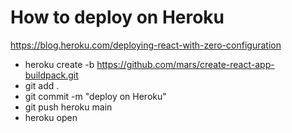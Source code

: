# How to deploy on Heroku

https://blog.heroku.com/deploying-react-with-zero-configuration

- heroku create -b https://github.com/mars/create-react-app-buildpack.git
- git add .
- git commit -m "deploy on Heroku"
- git push heroku main
- heroku open